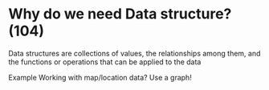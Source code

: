 # Why do we need Data structure? (104)
Data structures are collections of values, the relationships among them, and the functions or operations that can be applied to the data 

Example 
Working with map/location data?
Use a graph!

